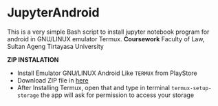 # JupyterAndroid
This is a very simple Bash script to install jupyter notebook program for android in GNU/LINUX emulator Termux. **Coursework** Faculty of Law, Sultan Ageng Tirtayasa University

**ZIP INSTALATION**
* Install Emulator GNU/LINUX Android Like `TERMUX` from PlayStore
* Download ZIP file in [here](https://github.com/tubagus-dev/JupyterAndroid/archive/refs/heads/main.zip)
* After Installing Termux, open that and type in terminal `termux-setup-storage` the app will ask for permission to access your storage








